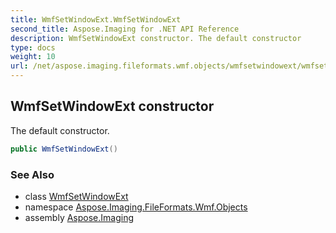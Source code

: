 ```yaml
---
title: WmfSetWindowExt.WmfSetWindowExt
second_title: Aspose.Imaging for .NET API Reference
description: WmfSetWindowExt constructor. The default constructor
type: docs
weight: 10
url: /net/aspose.imaging.fileformats.wmf.objects/wmfsetwindowext/wmfsetwindowext/
---
```

## WmfSetWindowExt constructor

The default constructor.

```csharp
public WmfSetWindowExt()
```

### See Also

* class [WmfSetWindowExt](../)
* namespace [Aspose.Imaging.FileFormats.Wmf.Objects](../../wmfsetwindowext/)
* assembly [Aspose.Imaging](../../../)


